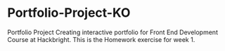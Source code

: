 # Portfolio-Project-KO
Portfolio Project 
 Creating interactive portfolio for Front End Development Course at Hackbright. This is the Homework exercise for week 1.
